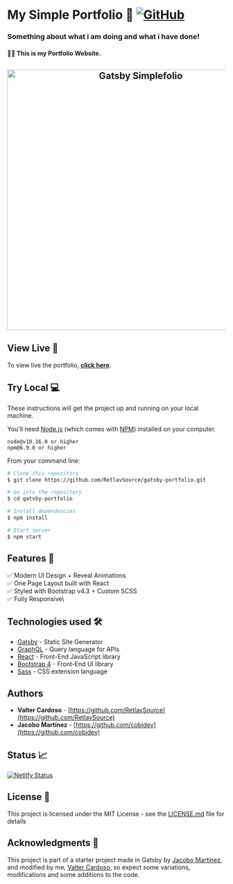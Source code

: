 # My Simple Portfolio 📃 [![GitHub](https://img.shields.io/github/license/RetlavSource/gatsby-portfolio?color=blue)](https://github.com/RetlavSource/gatsby-portfolio/blob/main/LICENSE.md)

### Something about what i am doing and what i have done!
#### 🧑‍💻 This is my Portfolio Website.

<h2 align="center">
  <img src="./examples/demo.gif" alt="Gatsby Simplefolio" width="600px" />
  <br>
</h2>

## View Live 🔎

To view live the portfolio, **[click here](https://cobidev.com/)**.

## Try Local 💻

These instructions will get the project up and running on your local machine.

You'll need [Node.js](https://nodejs.org/en/download/) (which comes with [NPM](http://npmjs.com)) installed on your computer.

```
node@v10.16.0 or higher
npm@6.9.0 or higher
```

From your command line:

```bash
# Clone this repository
$ git clone https://github.com/RetlavSource/gatsby-portfolio.git

# Go into the repository
$ cd gatsby-portfolio

# Install dependencies
$ npm install

# Start server
$ npm start
```

## Features 📝

✅ Modern UI Design + Reveal Animations\
✅ One Page Layout built with React\
✅ Styled with Bootstrap v4.3 + Custom SCSS\
✅ Fully Responsive\

## Technologies used 🛠️

- [Gatsby](https://www.gatsbyjs.org/) - Static Site Generator
- [GraphQL](https://graphql.org/) - Query language for APIs
- [React](https://es.reactjs.org/) - Front-End JavaScript library
- [Bootstrap 4](https://getbootstrap.com/docs/4.3/getting-started/introduction/) - Front-End UI library
- [Sass](https://sass-lang.com/documentation) - CSS extension language

## Authors

- **Valter Cardoso** - [https://github.com/RetlavSource](https://github.com/RetlavSource)
- **Jacobo Martinez** - [https://github.com/cobidev](https://github.com/cobidev)

## Status 📈

[![Netlify Status](https://api.netlify.com/api/v1/badges/2365af6f-820a-4fb8-83e6-69a66f686dfe/deploy-status)](https://app.netlify.com/sites/gatsby-simplefolio/deploys)

## License 📄

This project is licensed under the MIT License - see the [LICENSE.md](LICENSE.md) file for details

## Acknowledgments 🎁

This project is part of a starter project made in Gatsby by [Jacobo Martinez](https://github.com/cobidev), and modified by me, [Valter Cardoso](https://github.com/RetlavSource), so expect some variations, modifications and some additions to the code.